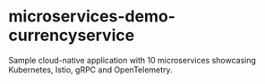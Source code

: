 # microservices-demo-currencyservice
Sample cloud-native application with 10 microservices showcasing Kubernetes, Istio, gRPC and OpenTelemetry.
